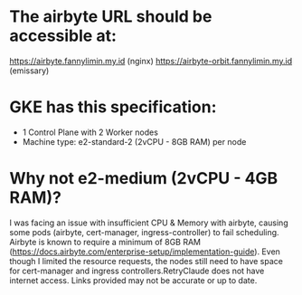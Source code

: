 # The airbyte URL should be accessible at:

https://airbyte.fannylimin.my.id (nginx)
https://airbyte-orbit.fannylimin.my.id (emissary)

# GKE has this specification:

- 1 Control Plane with 2 Worker nodes
- Machine type: e2-standard-2 (2vCPU - 8GB RAM) per node

# Why not e2-medium (2vCPU - 4GB RAM)?
I was facing an issue with insufficient CPU & Memory with airbyte, causing some pods (airbyte, cert-manager, ingress-controller) to fail scheduling. Airbyte is known to require a minimum of 8GB RAM (https://docs.airbyte.com/enterprise-setup/implementation-guide). Even though I limited the resource requests, the nodes still need to have space for cert-manager and ingress controllers.RetryClaude does not have internet access. Links provided may not be accurate or up to date.
